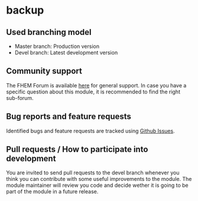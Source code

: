 # backup

## Used branching model
* Master branch: Production version
* Devel branch: Latest development version

## Community support
The FHEM Forum is available [here](https://forum.fhem.de/) for general support.
In case you have a specific question about this module, it is recommended to find the right sub-forum.

## Bug reports and feature requests
Identified bugs and feature requests are tracked using [Github Issues](https://github.com/fhem/backupME/issues).

## Pull requests / How to participate into development
You are invited to send pull requests to the devel branch whenever you think you can contribute with some useful improvements to the module. The module maintainer will review you code and decide wether it is going to be part of the module in a future release.
